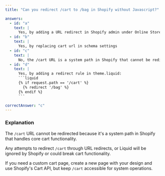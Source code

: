 ```yaml
---
title: "Can you redirect /cart to /bag in Shopify without Javascript?"

answers:
  - id: "a"
    text: |
      Yes, by adding a URL redirect in Shopify admin under Online Store > Navigation > URL Redirects
  - id: "b"
    text: |
      Yes, by replacing cart url in schema settings
  - id: "c"
    text: |
      No, the /cart URL is a system path in Shopify that cannot be redirected 
  - id: "d"
    text: |
      Yes, by adding a redirect rule in theme.liquid:
      ```liquid
      {% if request.path == '/cart' %}
        {% redirect '/bag' %}
      {% endif %}
      ```

correctAnswer: "c"
---
```


### Explanation

The `/cart` URL cannot be redirected because it's a system path in Shopify that handles core cart functionality.

Any attempts to redirect `/cart` through URL redirects, or Liquid will be ignored by Shopify or could break cart functionality.

If you need a custom cart page, create a new page with your design and use Shopify's Cart API, but keep `/cart` accessible for system operations. 
